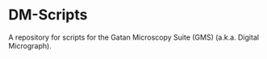 # DM-Scripts
A repository for scripts for the Gatan Microscopy Suite (GMS) (a.k.a. Digital Micrograph).
